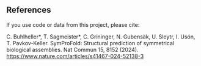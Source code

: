 ## References

If you use code or data from this project, please cite: 

C. Buhlheller*, T. Sagmeister*, C. Grininger, N. Gubensäk, U. Sleytr, I. Usón, T. Pavkov-Keller. SymProFold: Structural prediction of symmetrical biological assemblies. Nat Commun 15, 8152 (2024). https://www.nature.com/articles/s41467-024-52138-3
